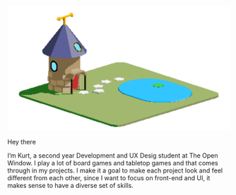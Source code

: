 ![ClearView Header Image](https://github.com/KurtSchwimmbacher/KurtSchwimmbacherPortfolio/blob/main/uploads/Portfolio_Header.png)

Hey there

I’m Kurt, a second year Development and UX Desig student at The Open Window. I play a lot of board games and tabletop games and that comes through in my projects. I make it a goal to make each project look and feel different from each other, since I want to focus on front-end and UI, it makes sense to have a diverse set of skills.
